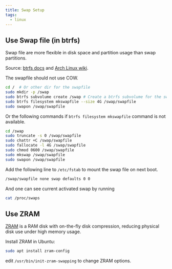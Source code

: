 ```yaml
---
title: Swap Setup
tags:
  - linux
---
```


## Use Swap file (in btrfs)

Swap file are more flexible in disk space and partition usage than swap partitions.

Source: [btrfs docs](https://btrfs.readthedocs.io/en/latest/Swapfile.html) and [Arch Linux wiki](https://wiki.archlinux.org/title/btrfs#Swap_file).

The swapfile should not use COW.

```sh
cd /  # Or other dir for the swapfile
sudo mkdir -p /swap
sudo btrfs subvolume create /swap # Create a btrfs subvolume for the swap file
sudo btrfs filesystem mkswapfile --size 4G /swap/swapfile
sudo swapon /swap/swapfile
```

Or the following commands if `btrfs filesystem mkswapfile` command is not available.

```sh
cd /swap
sudo truncate -s 0 /swap/swapfile
sudo chattr +C /swap/swapfile
sudo fallocate -l 4G /swap/swapfile
sudo chmod 0600 /swap/swapfile
sudo mkswap /swap/swapfile
sudo swapon /swap/swapfile
```

Add the following line to `/etc/fstab` to mount the swap file on next boot.

```txt title="/etc/fstab"
/swap/swapfile none swap defaults 0 0
```

And one can see current activated swap by running

```sh
cat /proc/swaps
```

## Use ZRAM

[ZRAM](https://wiki.archlinux.org/title/Zram) is a RAM disk with on-the-fly disk compression, reducing physical disk use under high memory usage.

Install ZRAM in Ubuntu:

```bash
sudo apt install zram-config
```

edit `/usr/bin/init-zram-swapping` to change ZRAM options.
